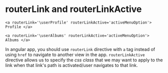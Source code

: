 # routerLink and routerLinkActive

```markup
<a routerLink='\userProfile' routerLinkActive='activeMenuOption'> Profile </a>

<a routerLink='\userAlbums' routerLinkActive='activeMenuOption'> Albums </a>
```

In angular app, you should use `routerLink` directive with `a` tag instead of using `href` to navigate to another view in the app. `routerLinkActive` directive allows us to specify the _css class_ that we may want to apply to the link when that link's path is activated/user navigates to that link.

